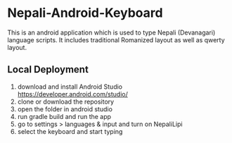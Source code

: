 # Nepali-Android-Keyboard

This is an android application which is used to type Nepali (Devanagari) language scripts. 
It includes traditional Romanized layout as well as qwerty layout. 

## Local Deployment

1. download and install Android Studio https://developer.android.com/studio/
2. clone or download the repository
3. open the folder in android studio
4. run gradle build and run the app
5. go to settings > languages & input and turn on NepaliLipi
6. select the keyboard and start typing
